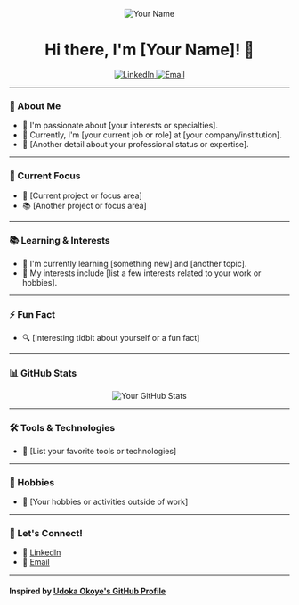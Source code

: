 <p align="center">
  <img src="https://your-image-url.com/your-image.png" alt="Your Name" />
</p>

<h1 align="center">Hi there, I'm [Your Name]! 👋</h1>

<p align="center">
  <a href="https://www.linkedin.com/in/your-profile/">
    <img src="https://img.shields.io/badge/-LinkedIn-blue?style=flat&logo=Linkedin&logoColor=white" alt="LinkedIn" />
  </a>
  <a href="mailto:your-email@example.com">
    <img src="https://img.shields.io/badge/-Email-red?style=flat&logo=Gmail&logoColor=white" alt="Email" />
  </a>
</p>

---

### 🚀 About Me

- 🔭 I'm passionate about [your interests or specialties].
- 🌱 Currently, I'm [your current job or role] at [your company/institution].
- 💼 [Another detail about your professional status or expertise].

---

### 🌟 Current Focus

- 🎯 [Current project or focus area]
- 📚 [Another project or focus area]

---

### 📚 Learning & Interests

- 🌱 I'm currently learning [something new] and [another topic].
- 🚀 My interests include [list a few interests related to your work or hobbies].

---

### ⚡ Fun Fact

- 🔍 [Interesting tidbit about yourself or a fun fact]

---

### 📊 GitHub Stats

<p align="center">
  <img src="https://github-readme-stats.vercel.app/api?username=[your GitHub username]&show_icons=true&hide_border=true&theme=dark" alt="Your GitHub Stats" />
</p>

---

### 🛠️ Tools & Technologies

- 🚀 [List your favorite tools or technologies]

---

### 🎨 Hobbies

- 🎨 [Your hobbies or activities outside of work]

---

### 🤝 Let's Connect!

- 📲 [LinkedIn](https://www.linkedin.com/in/your-profile/)
- 📧 [Email](mailto:your-email@example.com)

---

#### Inspired by [Udoka Okoye's GitHub Profile](https://github.com/udokaokoye)
